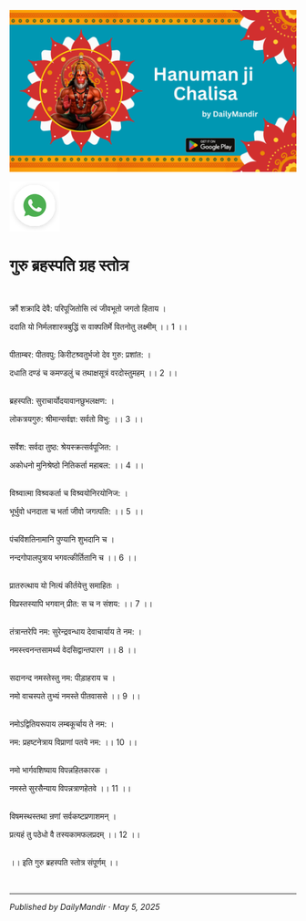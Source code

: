 <!-- Banner SVG -->
![Banner](https://raw.githubusercontent.com/anandwana001/content-repo/refs/heads/main/chalisa/hanuman/hanuman_chalisa_banner.png)

<!-- Share & WhatsApp icons as SVG -->
<a href="https://api.whatsapp.com/send?text=Check%20out%20this%20article%20in%20the%20Daily%20Mandir%20app%3A%20https%3A%2F%2Fwww.dailymandir.com%2Farticles%3FcontentUrl%3Dhttps%253A%252F%252Fraw.githubusercontent.com%252Fanandwana001%252Fcontent-repo%252Frefs%252Fheads%252Fmain%252Fstrotra%252Fnav_grah_strotra%252Fbrahaspati%252Fbrahaspati_strotra.md%26title%3DBrahaspati%2520Strotra">
  <img src="https://raw.githubusercontent.com/anandwana001/content-repo/refs/heads/main/assets/ic_wtsapp_share_rounded.svg" alt="WhatsApp"/>
</a>


<br>


# गुरु ब्रहस्पति ग्रह स्तोत्र

<br>                                                    


क्रौं शक्रादि देवै: परिपूजितोसि त्वं जीवभूतो जगतो हिताय ।<br>  

ददाति यो निर्मलशास्त्रबुद्धिं स वाक्पतिर्मे वितनोतु लक्ष्मीम् ।। 1 ।।<br>  <br>  

पीताम्बर: पीतवपु: किरीटश्र्वतुर्भजो देव गुरु: प्रशांत: ।<br>  

दधाति दण्डं च कमण्डलुं च तथाक्षसूत्रं वरदोस्तुमहम् ।। 2 ।।<br>  <br>  

ब्रहस्पति: सुराचार्योदयावानछुभलक्षण: ।<br>  

लोकत्रयगुरु: श्रीमान्सर्वज्ञ: सर्वतो विभु: ।। 3 ।।<br>  <br>  

सर्वेश: सर्वदा तुष्ठ: श्रेयस्क्रत्सर्वपूजित: ।<br>  

अकोधनो मुनिश्रेष्ठो नितिकर्ता महाबल: ।। 4 ।।<br>  <br>  

विश्र्वात्मा विश्र्वकर्ता च विश्र्वयोनिरयोनिज: ।<br>  

भूर्भुवो धनदाता च भर्ता जीवो जगत्पति: ।। 5 ।।<br>  <br>  

पंचविंशतिनामानि पुण्यानि शुभदानि च ।<br>  

नन्दगोपालपुत्राय भगवत्कीर्तितानि च ।। 6 ।।<br>  <br>  

प्रातरुत्थाय यो नित्यं कीर्तयेत्तु समाहितः ।<br>  

विप्रस्तस्यापि भगवान् प्रीत: स च न संशय: ।। 7 ।।<br>  <br>  

तंत्रान्तरेपि नम: सुरेन्द्रवन्धाय देवाचार्याय ते नम: ।<br>  

नमस्त्त्वनन्तसामर्थ्य वेदसिद्वान्तपारग ।। 8 ।।<br>  <br>  

सदानन्द नमस्तेस्तु नम: पीड़ाहराय च ।<br>  

नमो वाचस्पते तुभ्यं नमस्ते पीतवाससे ।। 9 ।।<br>  <br>  

नमोऽद्वितियरूपाय लम्बकूर्चाय ते नम: ।<br>  

नम: प्रहष्टनेत्राय विप्राणां पतये नम: ।। 10 ।।<br>  <br>  

नमो भार्गवशिष्याय विपन्नहितकारक ।<br>  

नमस्ते सुरसैन्याय विपन्नत्राणहेतवे ।। 11 ।।<br>  <br>  

विषमस्थस्तथा न्रणां सर्वकष्टप्रणाशमन् ।<br>  

प्रत्यहं तु पठेधो वै तस्यकामफलप्रदम् ।। 12 ।।<br>  <br>  

।। इति गुरु ब्रहस्पति स्तोत्र संपूर्णम्‌ ।।<br>  

<br>

---

*Published by DailyMandir · May 5, 2025*


